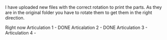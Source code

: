 I have uploaded new files with the correct rotation to print the parts. As they are in the original folder you have to rotate them to get them in the right direction.

Right now 
Articulation 1 - DONE
Articalation 2 - DONE
Articulation 3 - 
Articulation 4 -
